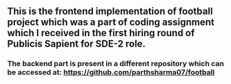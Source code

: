 ## This is the frontend implementation of football project which was a part of coding assignment which I received in the first hiring round of Publicis Sapient for SDE-2 role.
### The backend part is present in a different repository which can be accessed at: https://github.com/parthsharma07/football
